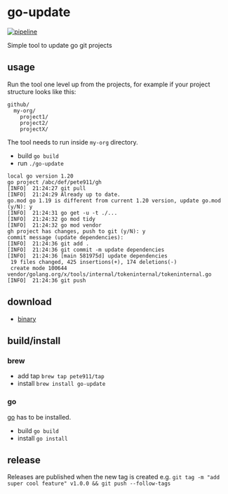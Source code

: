 # go-update

[![pipeline](https://github.com/pete911/go-update/actions/workflows/pipeline.yml/badge.svg)](https://github.com/pete911/go-update/actions/workflows/pipeline.yml)

Simple tool to update go git projects

## usage

Run the tool one level up from the projects, for example if your project structure looks like this:
```
github/
  my-org/
    project1/
    project2/
    projectX/
```

The tool needs to run inside `my-org` directory.

- build `go build`
- run `./go-update`

```
local go version 1.20
go project /abc/def/pete911/gh
[INFO]  21:24:27 git pull
[INFO]  21:24:29 Already up to date.
go.mod go 1.19 is different from current 1.20 version, update go.mod (y/N): y
[INFO]  21:24:31 go get -u -t ./...
[INFO]  21:24:32 go mod tidy
[INFO]  21:24:32 go mod vendor
gh project has changes, push to git (y/N): y
commit message (update dependencies):
[INFO]  21:24:36 git add .
[INFO]  21:24:36 git commit -m update dependencies
[INFO]  21:24:36 [main 581975d] update dependencies
 19 files changed, 425 insertions(+), 174 deletions(-)
 create mode 100644 vendor/golang.org/x/tools/internal/tokeninternal/tokeninternal.go
[INFO]  21:24:36 git push
```

## download

- [binary](https://github.com/pete911/go-update/releases)

## build/install

### brew

- add tap `brew tap pete911/tap`
- install `brew install go-update`

### go

[go](https://golang.org/dl/) has to be installed.
- build `go build`
- install `go install`

## release

Releases are published when the new tag is created e.g.
`git tag -m "add super cool feature" v1.0.0 && git push --follow-tags`
